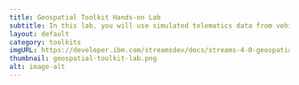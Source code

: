 ```yaml
---
title: Geospatial Toolkit Hands-on Lab
subtitle: In this lab, you will use simulated telematics data from vehicles (cars or buses), updated every second, to implement a simple geofencing application.
layout: default
category: toolkits
imgURL: https://developer.ibm.com/streamsdev/docs/streams-4-0-geospatial-toolkit-hands-on-lab/
thumbnail: geospatial-toolkit-lab.png
alt: image-alt
---
```

